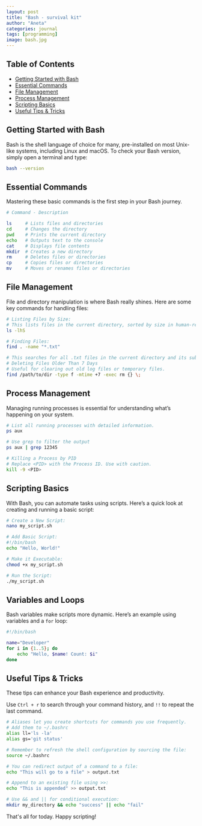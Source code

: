 ```yaml
---
layout: post
title: "Bash - survival kit"
author: "Aneta"
categories: journal
tags: [programming]
image: bash.jpg
---
```


## Table of Contents
- [Getting Started with Bash](#getting-started-with-bash)
- [Essential Commands](#essential-commands)
- [File Management](#file-management)
- [Process Management](#process-management)
- [Scripting Basics](#scripting-basics)
- [Useful Tips & Tricks](#useful-tips--tricks)

## Getting Started with Bash

Bash is the shell language of choice for many, pre-installed on most Unix-like systems, including Linux and macOS. To check your Bash version, simply open a terminal and type:

```bash
bash --version
```

## Essential Commands

Mastering these basic commands is the first step in your Bash journey.

```bash
# Command - Description

ls     # Lists files and directories
cd     # Changes the directory
pwd    # Prints the current directory
echo   # Outputs text to the console
cat    # Displays file contents
mkdir  # Creates a new directory
rm     # Deletes files or directories
cp     # Copies files or directories
mv     # Moves or renames files or directories
```


## File Management

File and directory manipulation is where Bash really shines. Here are some key commands for handling files:

```bash
# Listing Files by Size:
# This lists files in the current directory, sorted by size in human-readable format.
ls -lhS

# Finding Files:
find . -name "*.txt"

# This searches for all .txt files in the current directory and its subdirectories.
# Deleting Files Older Than 7 Days
# Useful for clearing out old log files or temporary files.
find /path/to/dir -type f -mtime +7 -exec rm {} \;
```

## Process Management

Managing running processes is essential for understanding what’s happening on your system.

```bash
# List all running processes with detailed information.
ps aux

# Use grep to filter the output
ps aux | grep 12345

# Killing a Process by PID
# Replace <PID> with the Process ID. Use with caution.
kill -9 <PID>
```

## Scripting Basics

With Bash, you can automate tasks using scripts. Here’s a quick look at creating and running a basic script:


```bash
# Create a New Script:
nano my_script.sh

# Add Basic Script:
#!/bin/bash
echo "Hello, World!"

# Make it Executable:
chmod +x my_script.sh

# Run the Script:
./my_script.sh
```

## Variables and Loops

Bash variables make scripts more dynamic. Here’s an example using variables and a `for` loop:

```bash
#!/bin/bash

name="Developer"
for i in {1..5}; do
    echo "Hello, $name! Count: $i"
done
```

## Useful Tips & Tricks

These tips can enhance your Bash experience and productivity.

Use `Ctrl + r` to search through your command history, and `!!` to repeat the last command.


```bash
# Aliases let you create shortcuts for commands you use frequently.
# Add them to ~/.bashrc
alias ll='ls -la'
alias gs='git status'

# Remember to refresh the shell configuration by sourcing the file:
source ~/.bashrc

# You can redirect output of a command to a file:
echo "This will go to a file" > output.txt

# Append to an existing file using >>:
echo "This is appended" >> output.txt

# Use && and || for conditional execution:
mkdir my_directory && echo "success" || echo "fail"
```

That's all for today. Happy scripting!


